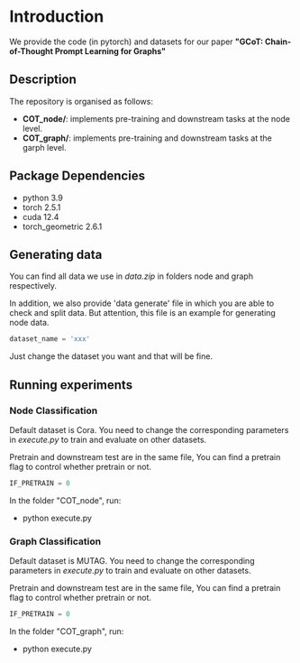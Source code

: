 # Introduction
We provide the code (in pytorch) and datasets for our paper 
**"GCoT: Chain-of-Thought Prompt Learning for Graphs"**

## Description
The repository is organised as follows:
- **COT_node/**: implements pre-training and downstream tasks at the node level.
- **COT_graph/**: implements pre-training and downstream tasks at the garph level.

## Package Dependencies
* python 3.9
* torch 2.5.1
* cuda 12.4
* torch_geometric 2.6.1

## Generating data
You can find all data we use in *data.zip* in folders node and graph respectively.

In addition, we also provide 'data generate' file in which you are able to check and split data.
But attention, this file is an example for generating node data.
```python
dataset_name = 'xxx'
```
Just change the dataset you want and that will be fine.

## Running experiments
### Node Classification
Default dataset is Cora. You need to change the corresponding parameters in *execute.py* to train and evaluate on other datasets. 

Pretrain and downstream test are in the same file, You can find a pretrain flag to control whether pretrain or not.
```python
IF_PRETRAIN = 0
```
In the folder "COT_node", run:
- python execute.py

### Graph Classification
Default dataset is MUTAG. You need to change the corresponding parameters in *execute.py* to train and evaluate on other datasets.

Pretrain and downstream test are in the same file, You can find a pretrain flag to control whether pretrain or not.
```python
IF_PRETRAIN = 0
```
In the folder "COT_graph", run:
- python execute.py

